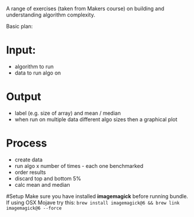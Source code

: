 A range of exercises (taken from Makers course) on building and understanding algorithm complexity.


Basic plan:

# Input:
 - algorithm to run
 - data to run algo on

# Output
 - label (e.g. size of array) and mean / median
 - when run on multiple data different algo sizes then a graphical plot


# Process
 - create data
 - run algo x number of times - each one benchmarked
 - order results
 - discard top and bottom 5%
 - calc mean and median 


 #Setup
 Make sure you have installed **imagemagick** before running bundle. If using OSX Mojave try this:
 `brew install imagemagick@6 && brew link imagemagick@6 --force`